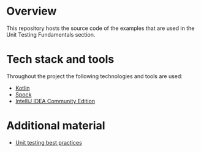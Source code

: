 # Overview
This repository hosts the source code of the examples that are used in the Unit Testing Fundamentals section.

# Tech stack and tools
Throughout the project the following technologies and tools are used:

* [Kotlin](https://kotlinlang.org/)
* [Spock](https://spockframework.org/)
* [IntelliJ IDEA Community Edition](https://www.jetbrains.com/products/compare/?product=idea-ce&product=idea)

# Additional material

* [Unit testing best practices](https://nvoulgaris.com/unit-testing-best-practices)
